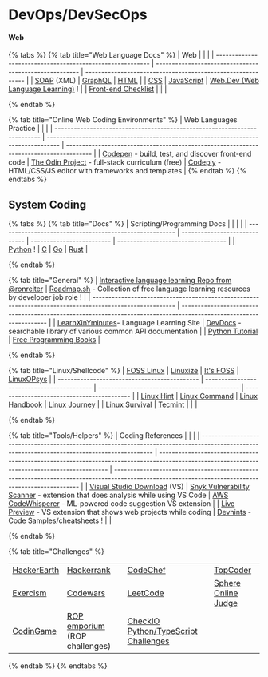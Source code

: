 # DevOps/DevSecOps



#### Web

{% tabs %}
{% tab title="Web Language  Docs" %}
| Web                                                       |                                                        |                                                             |
| --------------------------------------------------------- | ------------------------------------------------------ | ----------------------------------------------------------- |
| [SOAP](https://www.w3schools.com/XML/xml\_soap.asp) (XML) | [GraphQL](https://graphql.org/)                        | [HTML](https://www.w3schools.com/html/default.asp)          |
| [CSS](https://www.w3schools.com/Css/)                     | [JavaScript](https://www.w3schools.com/js/DEFAULT.asp) | [Web.Dev (Web Language Learning)](https://web.dev/learn/) ! |
| [Front-end Checklist](https://frontendchecklist.io/)      |                                                        |                                                             |


{% endtab %}

{% tab title="Online Web Coding Environments" %}
| Web Languages Practice                                                    |                                                                                    |                                                                                        |
| ------------------------------------------------------------------------- | ---------------------------------------------------------------------------------- | -------------------------------------------------------------------------------------- |
| [Codepen](https://codepen.io/) - build, test, and discover front-end code | [The Odin Project](https://www.theodinproject.com/) - full-stack curriculum (free) | [Codeply](https://www.codeply.com/) - HTML/CSS/JS editor with frameworks and templates |
{% endtab %}
{% endtabs %}

## System Coding

{% tabs %}
{% tab title="Docs" %}
| Scripting/Programming Docs                              |                               |                           |                                    |
| ------------------------------------------------------- | ----------------------------- | ------------------------- | ---------------------------------- |
| [Python](https://wiki.python.org/moin/BeginnersGuide) ! | [C](https://www.learn-c.org/) | [Go](https://www.go.dev/) | [Rust](https://www.rust-lang.org/) |


{% endtab %}

{% tab title="General" %}
| [Interactive language learning Repo from @ronreiter](https://github.com/ronreiter/interactive-tutorials) | [Roadmap.sh](https://roadmap.sh/roadmaps) - Collection of free language learning resources by developer job role ! |
| -------------------------------------------------------------------------------------------------------- | ------------------------------------------------------------------------------------------------------------------ |
| [LearnXinYminutes](https://learnxinyminutes.com/)- Language Learning Site                                | [DevDocs](https://devdocs.io/) - searchable library of various common API documentation                            |
| [Python Tutorial](https://www.pythontutorial.net/)                                                       | [Free Programming Books](https://github.com/EbookFoundation/free-programming-books)                                |


{% endtab %}

{% tab title="Linux/Shellcode" %}
| [FOSS Linux](https://www.fosslinux.com/)     | [Linuxize](https://linuxize.com/)          | [It's FOSS](https://itsfoss.com/)            | [LinuxOPsys](https://linuxopsys.com/)      |
| -------------------------------------------- | ------------------------------------------ | -------------------------------------------- | ------------------------------------------ |
| [Linux Hint](https://linuxhint.com/)         | [Linux Command](https://linuxcommand.org/) | [Linux Handbook](https://linuxhandbook.com/) | [Linux Journey](https://linuxjourney.com/) |
| [Linux Survival](https://linuxsurvival.com/) | [Tecmint](https://www.tecmint.com/)        |                                              |                                            |


{% endtab %}

{% tab title="Tools/Helpers" %}
| Coding References                                                                                                                             |                                                                                                                                              |                                                                                                                                                   |
| --------------------------------------------------------------------------------------------------------------------------------------------- | -------------------------------------------------------------------------------------------------------------------------------------------- | ------------------------------------------------------------------------------------------------------------------------------------------------- |
| [Visual Studio Download](https://visualstudio.microsoft.com/downloads/) (VS)                                                                  | [Snyk Vulnerability Scanner](https://docs.snyk.io/ide-tools/visual-studio-code-extension) - extension that does analysis while using VS Code | [AWS CodeWhisperer](https://docs.aws.amazon.com/toolkit-for-vscode/latest/userguide/codewhisperer.html) - ML-powered code suggestion VS extension |
| [Live Preview](https://marketplace.visualstudio.com/items?itemName=ms-vscode.live-server) - VS extension that shows web projects while coding | [Devhints](https://devhints.io/) - Code Samples/cheatsheets !                                                                                |                                                                                                                                                   |


{% endtab %}

{% tab title="Challenges" %}


|                                             |                                                           |                                                                  |                                             |
| ------------------------------------------- | --------------------------------------------------------- | ---------------------------------------------------------------- | ------------------------------------------- |
| [HackerEarth](https://www.hackerearth.com/) | [Hackerrank](https://www.hackerrank.com/)                 | [CodeChef](https://www.codechef.com/)                            | [TopCoder](https://www.topcoder.com/)       |
| [Exercism](https://exercism.io/)            | [Codewars](https://www.codewars.com/)                     | [LeetCode](https://leetcode.com/)                                | [Sphere Online Judge](http://www.spoj.com/) |
| [CodinGame](https://www.codingame.com/)     | [ROP emporium](https://ropemporium.com/) (ROP challenges) | [CheckIO Python/TypeScript Challenges ](https://py.checkio.org/) |                                             |
{% endtab %}
{% endtabs %}
